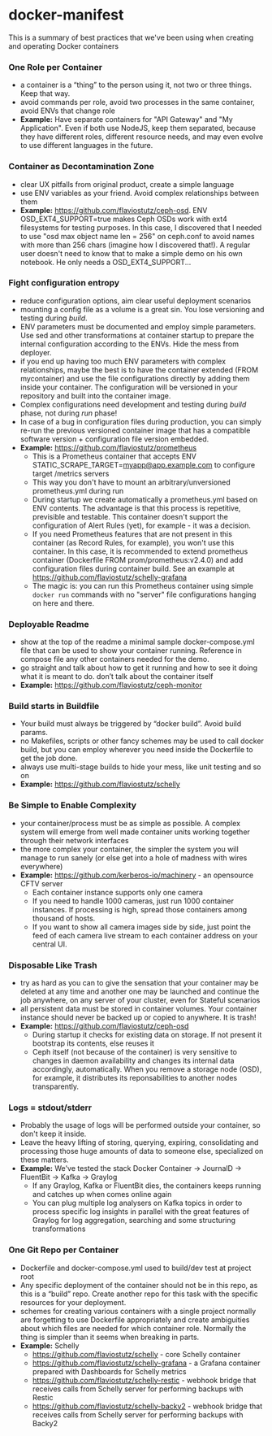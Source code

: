 # docker-manifest
This is a summary of best practices that we've been using when creating and operating Docker containers

### One Role per Container

   - a container is a “thing” to the person using it, not two or three things. Keep that way.
   - avoid commands per role, avoid two processes in the same container, avoid ENVs that change role
   - **Example:** Have separate containers for "API Gateway" and "My Application". Even if both use NodeJS, keep them separated, because they have different roles, different resource needs, and may even evolve to use different languages in the future.

### Container as Decontamination Zone

   - clear UX pitfalls from original product, create a simple language
   - use ENV variables as your friend. Avoid complex relationships between them
   - **Example:** https://github.com/flaviostutz/ceph-osd. ENV OSD_EXT4_SUPPORT=true makes Ceph OSDs work with ext4 filesystems for testing purposes. In this case, I discovered that I needed to use "osd max object name len = 256" on ceph.conf to avoid names with more than 256 chars (imagine how I discovered that!). A regular user doesn't need to know that to make a simple demo on his own notebook. He only needs a OSD_EXT4_SUPPORT...

### Fight configuration entropy

   - reduce configuration options, aim clear useful deployment scenarios
   - mounting a config file as a volume is a great sin. You lose versioning and testing during *build*.
   - ENV parameters must be documented and employ simple parameters. Use sed and other transformations at container startup to prepare the internal configuration according to the ENVs. Hide the mess from deployer.
   - if you end up having too much ENV parameters with complex relationships, maybe the best is to have the container extended (FROM mycontainer) and use the file configurations directly by adding them inside your container. The configuration will be versioned in your repository and built into the container image.
   - Complex configurations need development and testing during *build* phase, not during *run* phase!
   - In case of a bug in configuration files during production, you can simply re-run the previous versioned container image that has a compatible software version + configuration file version embedded.
   - **Example:** https://github.com/flaviostutz/prometheus
       - This is a Prometheus container that accepts ENV STATIC_SCRAPE_TARGET=myapp@app.example.com to configure target /metrics servers
       - This way you don't have to mount an arbitrary/unversioned prometheus.yml during run
       - During startup we create automatically a prometheus.yml based on ENV contents. The advantage is that this process is repetitive, previsible and testable. This container doesn't support the configuration of Alert Rules (yet), for example - it was a decision.
       - If you need Prometheus features that are not present in this container (as Record Rules, for example), you won't use this container. In this case, it is recommended to extend prometheus container (Dockerfile FROM prom/prometheus:v2.4.0) and add configuration files during container build. See an example at https://github.com/flaviostutz/schelly-grafana
       - The magic is: you can run this Prometheus container using simple ```docker run``` commands with no "server" file configurations hanging on here and there.

### Deployable Readme

   - show at the top of the readme a minimal sample docker-compose.yml file that can be used to show your container running. Reference in compose file any other containers needed for the demo.
   - go straight and talk about how to get it running and how to see it doing what it is meant to do. don’t talk about the container itself
   - **Example:** https://github.com/flaviostutz/ceph-monitor

### Build starts in Buildfile

   - Your build must always be triggered by “docker build”. Avoid build params.
   - no Makefiles, scripts or other fancy schemes may be used to call docker build, but you can employ wherever you need inside the Dockerfile to get the job done.
   - always use multi-stage builds to hide your mess, like unit testing and so on
   - **Example:** https://github.com/flaviostutz/schelly 

### Be Simple to Enable Complexity

   - your container/process must be as simple as possible. A complex system will emerge from well made container units working together through their network interfaces
   - the more complex your container, the simpler the system you will manage to run sanely (or else get into a hole of madness with wires everywhere)
   - **Example:** https://github.com/kerberos-io/machinery - an opensource CFTV server
     - Each container instance supports only one camera
     - If you need to handle 1000 cameras, just run 1000 container instances. If processing is high, spread those containers among thousand of hosts.
     - If you want to show all camera images side by side, just point the feed of each camera live stream to each container address on your central UI.

### Disposable Like Trash

   - try as hard as you can to give the sensation that your container may be deleted at any time and another one may be launched and continue the job anywhere, on any server of your cluster, even for Stateful scenarios
   - all persistent data must be stored in container volumes. Your container instance should never be backed up or copied to anywhere. It is trash!
   - **Example:** https://github.com/flaviostutz/ceph-osd
     - During startup it checks for existing data on storage. If not present it bootstrap its contents, else reuses it
     - Ceph itself (not because of the container) is very sensitive to changes in daemon availability and changes its internal data accordingly, automatically. When you remove a storage node (OSD), for example, it distributes its reponsabilities to another nodes transparently.

### Logs = stdout/stderr

   - Probably the usage of logs will be performed outside your container, so don't keep it inside.
   - Leave the heavy lifting of storing, querying, expiring, consolidating and processing those huge amounts of data to someone else, specialized on these matters.
   - **Example:** We've tested the stack Docker Container -> JournalD -> FluentBit -> Kafka -> Graylog
     - If any Graylog, Kafka or FluentBit dies, the containers keeps running and catches up when comes online again
     - You can plug multiple log analysers on Kafka topics in order to process specific log insights in parallel with the great features of Graylog for log aggregation, searching and some structuring transformations

### One Git Repo per Container

   - Dockerfile and docker-compose.yml used to build/dev test at project root
   - Any specific deployment of the container should not be in this repo, as this is a “build” repo. Create another repo for this task with the specific resources for your deployment.
   - schemes for creating various containers with a single project normally are forgetting to use Dockerfile appropriately and create ambiguities about which files are needed for which container role. Normally the thing is simpler than it seems when breaking in parts.
   - **Example:** Schelly
     - https://github.com/flaviostutz/schelly - core Schelly container
     - https://github.com/flaviostutz/schelly-grafana - a Grafana container prepared with Dashboards for Schelly metrics
     - https://github.com/flaviostutz/schelly-restic - webhook bridge that receives calls from Schelly server for performing backups with Restic
     - https://github.com/flaviostutz/schelly-backy2 - webhook bridge that receives calls from Schelly server for performing backups with Backy2
     
   
